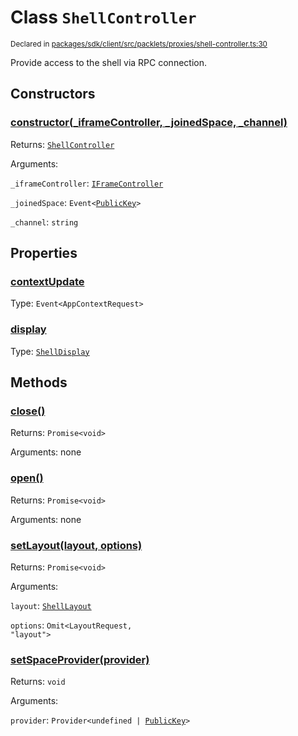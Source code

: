 # Class `ShellController`
<sub>Declared in [packages/sdk/client/src/packlets/proxies/shell-controller.ts:30](https://github.com/dxos/dxos/blob/main/packages/sdk/client/src/packlets/proxies/shell-controller.ts#L30)</sub>


Provide access to the shell via RPC connection.


## Constructors
### [constructor(_iframeController, _joinedSpace, _channel)](https://github.com/dxos/dxos/blob/main/packages/sdk/client/src/packlets/proxies/shell-controller.ts#L37)



Returns: <code>[ShellController](/api/@dxos/client/classes/ShellController)</code>

Arguments: 

`_iframeController`: <code>[IFrameController](/api/@dxos/client/classes/IFrameController)</code>

`_joinedSpace`: <code>Event&lt;[PublicKey](/api/@dxos/client/classes/PublicKey)&gt;</code>

`_channel`: <code>string</code>


## Properties
### [contextUpdate](https://github.com/dxos/dxos/blob/main/packages/sdk/client/src/packlets/proxies/shell-controller.ts#L31)
Type: <code>Event&lt;AppContextRequest&gt;</code>

### [display](https://github.com/dxos/dxos/blob/main/packages/sdk/client/src/packlets/proxies/shell-controller.ts#L45)
Type: <code>[ShellDisplay](/api/@dxos/client/enums#ShellDisplay)</code>


## Methods
### [close()](https://github.com/dxos/dxos/blob/main/packages/sdk/client/src/packlets/proxies/shell-controller.ts#L100)



Returns: <code>Promise&lt;void&gt;</code>

Arguments: none

### [open()](https://github.com/dxos/dxos/blob/main/packages/sdk/client/src/packlets/proxies/shell-controller.ts#L60)



Returns: <code>Promise&lt;void&gt;</code>

Arguments: none

### [setLayout(layout, options)](https://github.com/dxos/dxos/blob/main/packages/sdk/client/src/packlets/proxies/shell-controller.ts#L49)



Returns: <code>Promise&lt;void&gt;</code>

Arguments: 

`layout`: <code>[ShellLayout](/api/@dxos/client/enums#ShellLayout)</code>

`options`: <code>Omit&lt;LayoutRequest, "layout"&gt;</code>

### [setSpaceProvider(provider)](https://github.com/dxos/dxos/blob/main/packages/sdk/client/src/packlets/proxies/shell-controller.ts#L56)



Returns: <code>void</code>

Arguments: 

`provider`: <code>Provider&lt;undefined | [PublicKey](/api/@dxos/client/classes/PublicKey)&gt;</code>
